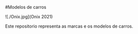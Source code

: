 #Modelos de carros

![./Onix.jpg](Onix 2021)

Este repositorio representa as marcas e os modelos de carros.
